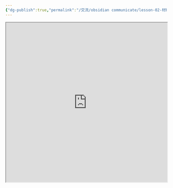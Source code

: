 ```yaml
---
{"dg-publish":true,"permalink":"/交流/obsidian communicate/lesson-02-材料/obsidian-basic-slides/","title":"2025-06-20 Obsidian 基礎｜Slides","tags":["🪨自籌Obsidian工作坊","🎯學習歷程檔案"],"noteIcon":"3","created":"2025-06-17T22:17:42.487+08:00","updated":"2025-06-18T14:32:19.395+08:00"}
---
```



<iframe 
src="https://hackmd.io/@tree10zi23/2025-06-20-obsidian-lesson-02#/" 
	allowfullscreen="allowfullscreen" 
	width="100%" 
	height="500"></iframe>
